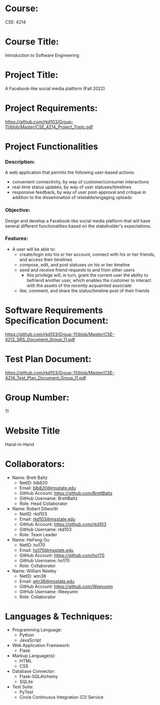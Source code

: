 # Course: #
CSE: 4214

# Course Title: #
Introduction to Software Engineering

# Project Title: #
A Facebook-like social media platform (Fall 2022)

# Project Requirements: #
https://github.com/rkd103/Group-11/blob/Master/CSE_4214_Project_Topic.pdf

# Project Functionalities #
### Description: ###
A web application that permits the following user-based actions:
* convenient connectivity, by way of customer/consumer interactions
* real-time status updates, by way of user statuses/timelines
* responsive feedback, by way of user post-approval and critique in addition to the dissemination of relatable/engaging uploads
### Objective: ###
Design and develop a Facebook-like social media platform that will have several different functionalities based on the stakeholder's expectations.
### Features: ###
* A user will be able to:
  * create/login into his or her account, connect with his or her friends, and access their timelines
  * compose, edit, and post statuses on his or her timeline
  * send and receive friend requests to and from other users
    * this privilege will, in turn, grant the current user the ability to befriend another user, which enables the customer to interact with the assets of the recently acquainted associate
  * like, comment, and share the status/timeline post of their friends

# Software Requirements Specification Document: #
https://github.com/rkd103/Group-11/blob/Master/CSE-4212_SRS_Document_Group_11.pdf

# Test Plan Document: #
https://github.com/rkd103/Group-11/blob/Master/CSE-4214_Test_Plan_Document_Group_11.pdf

# Group Number: #
11

# Website Title #
Hand-in-Hand

# Collaborators: #
* Name: Brett Baltz
  * NetID: blb820
  * Email: blb820@msstate.edu
  * GitHub Account: https://github.com/BrettBaltz
  * GitHub Username: BrettBaltz
  * Role: Head Collaborator
* Name: Robert Dilworth
  * NetID: rkd103
  * Email: rkd103@msstate.edu
  * GitHub Account: https://github.com/rkd103
  * GitHub Username: rkd103
  * Role: Team Leader
* Name: HeFeng Ou
  * NetID: ho170
  * Email: ho170@msstate.edu
  * GitHub Account: https://github.com/ho170
  * GitHub Username: ho170
  * Role: Collaborator
* Name: William Neeley
  * NetID: wtn36
  * Email: wtn36@msstate.edu
  * GitHub Account: https://github.com/Weeyumn
  * GitHub Username: Weeyumn
  * Role: Collaborator

# Languages & Techniques: #
* Programming Language: 
  * Python
  * JavaScript
* Web Application Framework:
  * Flask
* Markup Language(s):
  * HTML
  * CSS 
* Database Connector:
  * Flask-SQLAlchemy
  * SQLite
* Test Suite:
  * PyTest
  * Circle Continuous Integration (CI) Service
